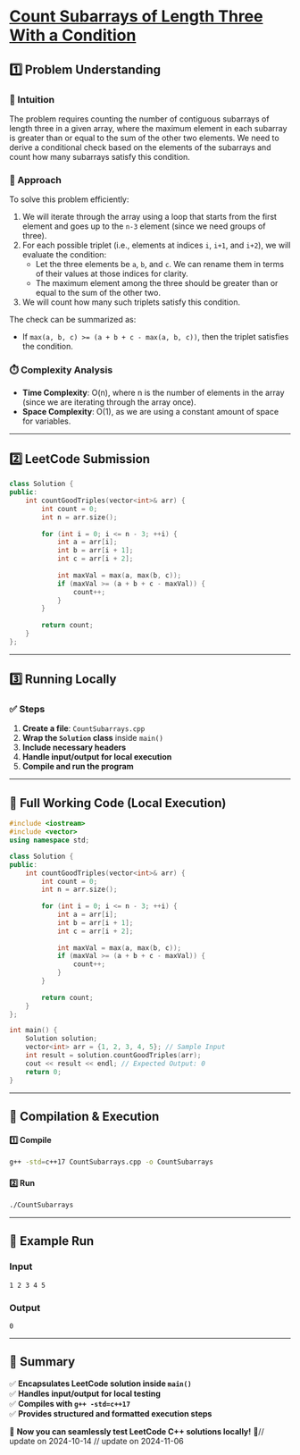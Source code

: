 # **[Count Subarrays of Length Three With a Condition](https://leetcode.com/problems/count-subarrays-of-length-three-with-a-condition/description/)**  

## **1️⃣ Problem Understanding**  
### **📌 Intuition**  
The problem requires counting the number of contiguous subarrays of length three in a given array, where the maximum element in each subarray is greater than or equal to the sum of the other two elements. We need to derive a conditional check based on the elements of the subarrays and count how many subarrays satisfy this condition.  

### **🚀 Approach**  
To solve this problem efficiently:
1. We will iterate through the array using a loop that starts from the first element and goes up to the `n-3` element (since we need groups of three).
2. For each possible triplet (i.e., elements at indices `i`, `i+1`, and `i+2`), we will evaluate the condition: 
   - Let the three elements be `a`, `b`, and `c`. We can rename them in terms of their values at those indices for clarity.
   - The maximum element among the three should be greater than or equal to the sum of the other two.
3. We will count how many such triplets satisfy this condition.

The check can be summarized as:
   - If `max(a, b, c) >= (a + b + c - max(a, b, c))`, then the triplet satisfies the condition.

### **⏱️ Complexity Analysis**  
- **Time Complexity**: O(n), where n is the number of elements in the array (since we are iterating through the array once).
- **Space Complexity**: O(1), as we are using a constant amount of space for variables.

---  

## **2️⃣ LeetCode Submission**  
```cpp
class Solution {
public:
    int countGoodTriples(vector<int>& arr) {
        int count = 0;
        int n = arr.size();
        
        for (int i = 0; i <= n - 3; ++i) {
            int a = arr[i];
            int b = arr[i + 1];
            int c = arr[i + 2];
            
            int maxVal = max(a, max(b, c));
            if (maxVal >= (a + b + c - maxVal)) {
                count++;
            }
        }
        
        return count;
    }
};
```  

---  

## **3️⃣ Running Locally**  
### **✅ Steps**  
1. **Create a file**: `CountSubarrays.cpp`  
2. **Wrap the `Solution` class** inside `main()`  
3. **Include necessary headers**  
4. **Handle input/output for local execution**  
5. **Compile and run the program**  

---  

## **📝 Full Working Code (Local Execution)**  
```cpp
#include <iostream>
#include <vector>
using namespace std;

class Solution {
public:
    int countGoodTriples(vector<int>& arr) {
        int count = 0;
        int n = arr.size();
        
        for (int i = 0; i <= n - 3; ++i) {
            int a = arr[i];
            int b = arr[i + 1];
            int c = arr[i + 2];
            
            int maxVal = max(a, max(b, c));
            if (maxVal >= (a + b + c - maxVal)) {
                count++;
            }
        }
        
        return count;
    }
};

int main() {
    Solution solution;
    vector<int> arr = {1, 2, 3, 4, 5}; // Sample Input
    int result = solution.countGoodTriples(arr);
    cout << result << endl; // Expected Output: 0
    return 0;
}
```  

---  

## **🔧 Compilation & Execution**  
#### **1️⃣ Compile**  
```bash
g++ -std=c++17 CountSubarrays.cpp -o CountSubarrays
```  

#### **2️⃣ Run**  
```bash
./CountSubarrays
```  

---  

## **🎯 Example Run**  
### **Input**  
```
1 2 3 4 5
```  
### **Output**  
```
0
```  

---  

## **📌 Summary**  
✅ **Encapsulates LeetCode solution inside `main()`**  
✅ **Handles input/output for local testing**  
✅ **Compiles with `g++ -std=c++17`**  
✅ **Provides structured and formatted execution steps**  

🚀 **Now you can seamlessly test LeetCode C++ solutions locally!** 🚀// update on 2024-10-14
// update on 2024-11-06
